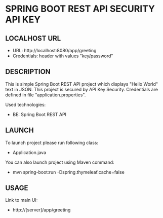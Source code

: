 SPRING BOOT REST API SECURITY API KEY
=====================================


LOCALHOST URL
-------------

* URL: http://localhost:8080/app/greeting
* Credentials: header with values "key/password"


DESCRIPTION
-----------

This is simple Spring Boot REST API project which displays "Hello World" text in JSON. 
This project is secured by API Key Security.
Credentials are defined in file "application.properties".
 
Used technologies:
* BE: Spring Boot REST API
  

LAUNCH
------

To launch project please run following class: 
* Application.java

You can also launch project using Maven command:
* mvn spring-boot:run -Dspring.thymeleaf.cache=false


USAGE
-----

Link to main UI:
* http://[server]/app/greeting